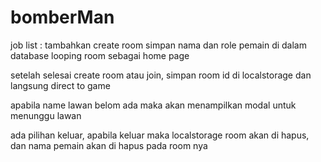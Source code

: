 # bomberMan

job list :
tambahkan create room
simpan nama dan role pemain di dalam database 
looping room sebagai home page

 

setelah selesai create room atau join, simpan room id di localstorage
dan langsung direct to game

apabila name lawan belom ada maka akan menampilkan modal untuk menunggu lawan

ada pilihan keluar,
apabila keluar maka localstorage room akan di hapus, dan nama pemain akan di hapus pada room nya 

